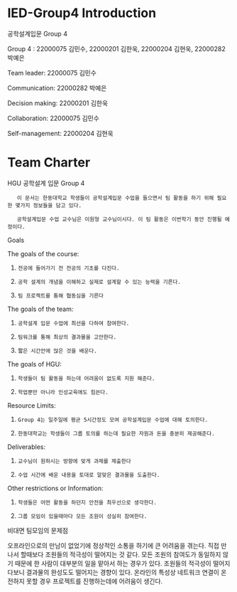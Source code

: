 # IED-Group4 Introduction
 공학설계입문 Group 4

Group 4 :
22000075 김민수, 22000201 김한욱, 22000204 김현욱, 22000282 박예은 



Team leader: 22000075 김민수

Communication: 22000282 박예은

Decision making: 22000201 김한욱

Collaboration: 22000075 김민수

Self-management: 22000204 김현욱
 
# Team Charter
HGU 공학설계 입문 Group 4


       이 문서는 한동대학교 학생들이 공학설계입문 수업을 들으면서 팀 활동을 하기 위해 필요한 몇가지 정보들을 담고 있다.
       
       공학설계입문 수업 교수님은 이원형 교수님이시다. 이 팀 활동은 이번학기 동안 진행될 예정이다.

Goals

The goals of the course:
1.     전공에 들어가기 전 전공의 기초를 다진다.
2.     공학 설계의 개념을 이해하고 실제로 설계할 수 있는 능력을 기른다.
3.     팀 프로젝트를 통해 협동심을 기른다

The goals of the team:
1.     공학설계 입문 수업에 최선을 다하여 참여한다.
2.     팀워크를 통해 최상의 결과물을 고안한다.
3.     짧은 시간안에 많은 것을 배운다.

The goals of HGU:
1.     학생들이 팀 활동을 하는데 어려움이 없도록 지원 해준다.
2.     학업뿐만 아니라 인성교육에도 힘쓴다.

Resource Limits:
1.     Group 4는 일주일에 평균 5시간정도 모여 공학설계입문 수업에 대해 토의한다. 
2.     한동대학교는 학생들이 그룹 토의를 하는데 필요한 자원과 돈을 충분히 제공해준다.

Deliverables:
1.     교수님이 원하시는 방향에 맞게 과제를 제출한다
2.     수업 시간에 배운 내용을 토대로 알맞은 결과물을 도출한다.


Other restrictions or Information:
1.     학생들은 어떤 활동을 하던지 안전을 최우선으로 생각한다. 
2.     그룹 모임이 있을때마다 모든 조원이 성실히 참여한다.

 

비대면 팀모임의 문제점

오프라인으로의 만남이 없었기에 정상적인 소통을 하기에 큰 어려움을 겪는다.
직접 만나서 할때보다 조원들의 적극성이 떨어지는 것 같다.
모든 조원의 참여도가 동일하지 않기 때문에 한 사람이 대부분의 일을 맡아서 하는 경우가 있다.
조원들의 적극성이 떨어지다보니 결과물의 완성도도 떨어지는 경향이 있다.
온라인의 특성상 네트워크 연결이 온전하지 못할 경우 프로젝트를 진행하는데에 어려움이 생긴다.

